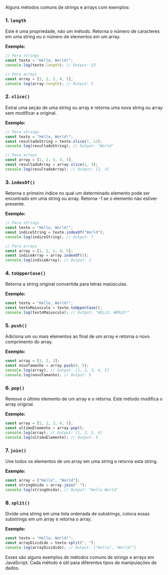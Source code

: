 Alguns métodos comuns de strings e arrays com exemplos:

### 1. `length`
Este é uma propriedade, não um método. Retorna o número de caracteres em uma string ou o número de elementos em um array.

**Exemplo:**

```javascript
// Para strings
const texto = "Hello, World!";
console.log(texto.length); // Output: 13

// Para arrays
const array = [1, 2, 3, 4, 5];
console.log(array.length); // Output: 5
```

### 2. `slice()`
Extrai uma seção de uma string ou array e retorna uma nova string ou array sem modificar a original.

**Exemplo:**

```javascript
// Para strings
const texto = "Hello, World!";
const resultadoString = texto.slice(7, 12);
console.log(resultadoString); // Output: "World"

// Para arrays
const array = [1, 2, 3, 4, 5];
const resultadoArray = array.slice(1, 3);
console.log(resultadoArray); // Output: [2, 3]
```

### 3. `indexOf()`
Retorna o primeiro índice no qual um determinado elemento pode ser encontrado em uma string ou array. Retorna -1 se o elemento não estiver presente.

**Exemplo:**

```javascript
// Para strings
const texto = "Hello, World!";
const indiceString = texto.indexOf("World");
console.log(indiceString); // Output: 7

// Para arrays
const array = [1, 2, 3, 4, 5];
const indiceArray = array.indexOf(3);
console.log(indiceArray); // Output: 2
```

### 4. `toUpperCase()`
Retorna a string original convertida para letras maiúsculas.

**Exemplo:**

```javascript
const texto = "Hello, World!";
const textoMaiusculo = texto.toUpperCase();
console.log(textoMaiusculo); // Output: "HELLO, WORLD!"
```

### 5. `push()`
Adiciona um ou mais elementos ao final de um array e retorna o novo comprimento do array.

**Exemplo:**

```javascript
const array = [1, 2, 3];
const novoTamanho = array.push(4, 5);
console.log(array); // Output: [1, 2, 3, 4, 5]
console.log(novoTamanho); // Output: 5
```

### 6. `pop()`
Remove o último elemento de um array e o retorna. Este método modifica o array original.

**Exemplo:**

```javascript
const array = [1, 2, 3, 4, 5];
const ultimoElemento = array.pop();
console.log(array); // Output: [1, 2, 3, 4]
console.log(ultimoElemento); // Output: 5
```

### 7. `join()`
Une todos os elementos de um array em uma string e retorna esta string.

**Exemplo:**

```javascript
const array = ["Hello", "World"];
const stringUnida = array.join(" ");
console.log(stringUnida); // Output: "Hello World"
```

### 8. `split()`
Divide uma string em uma lista ordenada de substrings, coloca essas substrings em um array e retorna o array.

**Exemplo:**

```javascript
const texto = "Hello, World!";
const arrayDividido = texto.split(", ");
console.log(arrayDividido); // Output: ["Hello", "World!"]
```

Esses são alguns exemplos de métodos comuns de strings e arrays em JavaScript. Cada método é útil para diferentes tipos de manipulações de dados.
